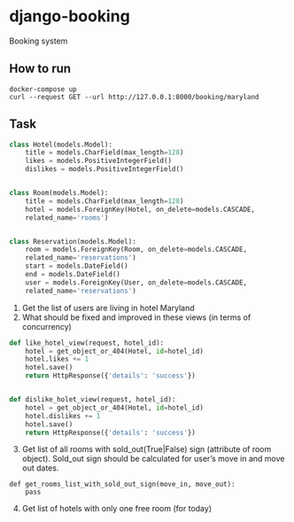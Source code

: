 # django-booking
Booking system

## How to run

```
docker-compose up
curl --request GET --url http://127.0.0.1:8000/booking/maryland
```

## Task

```python
class Hotel(models.Model):
    title = models.CharField(max_length=128)
    likes = models.PositiveIntegerField()
    dislikes = models.PositiveIntegerField()


class Room(models.Model):
    title = models.CharField(max_length=128)
    hotel = models.ForeignKey(Hotel, on_delete=models.CASCADE,
    related_name='rooms')


class Reservation(models.Model):
    room = models.ForeignKey(Room, on_delete=models.CASCADE,
    related_name='reservations')
    start = models.DateField()
    end = models.DateField()
    user = models.ForeignKey(User, on_delete=models.CASCADE,
    related_name='reservations')
```

1. Get the list of users are living in hotel Maryland
2. What should be fixed and improved in these views (in terms of concurrency)

```python
def like_hotel_view(request, hotel_id):
    hotel = get_object_or_404(Hotel, id=hotel_id)
    hotel.likes += 1
    hotel.save()
    return HttpResponse({'details': 'success'})


def dislike_holet_view(request, hotel_id):
    hotel = get_object_or_404(Hotel, id=hotel_id)
    hotel.dislikes += 1
    hotel.save()
    return HttpResponse({'details': 'success'})
```

3. Get list of all rooms with sold_out(True|False) sign (attribute of room object). Sold_out sign should be calculated for user’s move in and move out dates.

```pythone
def get_rooms_list_with_sold_out_sign(move_in, move_out):
    pass
```

4. Get list of hotels with only one free room (for today)
